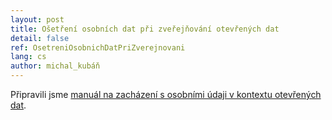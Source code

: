 ```yaml
---
layout: post
title: Ošetření osobních dat při zveřejňování otevřených dat
detail: false
ref: OsetreniOsobnichDatPriZverejnovani
lang: cs
author: michal_kubáň
---
```


Připravili jsme [manuál na zacházení s osobními údaji v kontextu otevřených dat](https://opendata.gov.cz/dokumenty:ochrana-osobn%C3%ADch-%C3%BAdaj%C5%AF-a-gdpr).
